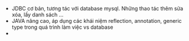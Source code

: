 - JDBC cơ bản, tương tác với database mysql. Những thao tác thêm sửa xóa, lấy danh sách ...
- JAVA nâng cao, áp dụng các khái niệm reflection, annotation, generic type trong quá trình làm việc vs database
- 